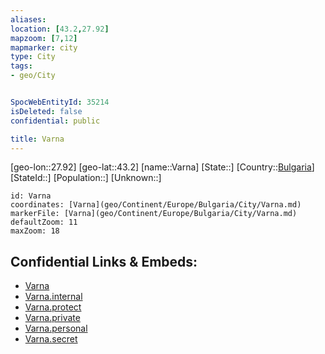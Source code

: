 ```yaml
---
aliases: 
location: [43.2,27.92]
mapzoom: [7,12] 
mapmarker: city 
type: City
tags:
- geo/City


SpocWebEntityId: 35214
isDeleted: false
confidential: public

title: Varna
---
```

[geo-lon::27.92]
[geo-lat::43.2]
[name::Varna]
[State::]
[Country::[Bulgaria](geo/Continent/Europe/Bulgaria.md)]
[StateId::]
[Population::]
[Unknown::]


```leaflet
id: Varna
coordinates: [Varna](geo/Continent/Europe/Bulgaria/City/Varna.md)
markerFile: [Varna](geo/Continent/Europe/Bulgaria/City/Varna.md)
defaultZoom: 11 
maxZoom: 18
```


## Confidential Links & Embeds: 
- [Varna](../../../../../../_public/geo/Continent/Europe/Bulgaria/City/Varna.md) 
- [Varna.internal](../../../../../../_internal/geo/Continent/Europe/Bulgaria/City/Varna.internal.md) 
- [Varna.protect](../../../../../../_protect/geo/Continent/Europe/Bulgaria/City/Varna.protect.md) 
- [Varna.private](../../../../../../_private/geo/Continent/Europe/Bulgaria/City/Varna.private.md) 
- [Varna.personal](../../../../../../_personal/geo/Continent/Europe/Bulgaria/City/Varna.personal.md) 
- [Varna.secret](../../../../../../_secret/geo/Continent/Europe/Bulgaria/City/Varna.secret.md) 

